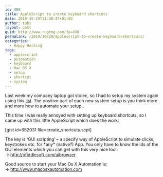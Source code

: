 ```yaml
---
id: 490
title: AppleScript to create keyboard shortcuts
date: 2010-10-29T11:38:47+01:00
author: tobi
layout: post
guid: http://www.rngtng.com/?p=490
permalink: /2010/10/29/applescript-to-create-keyboard-shortcuts/
categories:
  - Happy Hacking
tags:
  - applescript
  - automation
  - keyboard
  - Mac OS X
  - setup
  - shortcut
  - system
---
```

Last week my company laptop got stolen, so I had to setup my system again using this [list](/2010/04/27/my-snow-leopard-development-system-ruby-rails-arduino-co/). The positive part of each new system setup is you think more and more how to automate your setup..

This time I was really annoyed with setting up keyboard shortcuts, so I came up with this little AppleScript which does the work:

[gist id=652031 file=create_shortcuts.scpt]

The key is &#8216;GUI scripting&#8217; &#8211; a specify way of AppleScript to simulate clicks, keystrokes etc. for \*any\* (native?) App. You only have to know the ids of the GUI elements which you can get with this very nice tool:  
-> <http://pfiddlesoft.com/uibrowser>

Good source to start your Mac Os X Automation is:  
-> <http://www.macosxautomation.com>